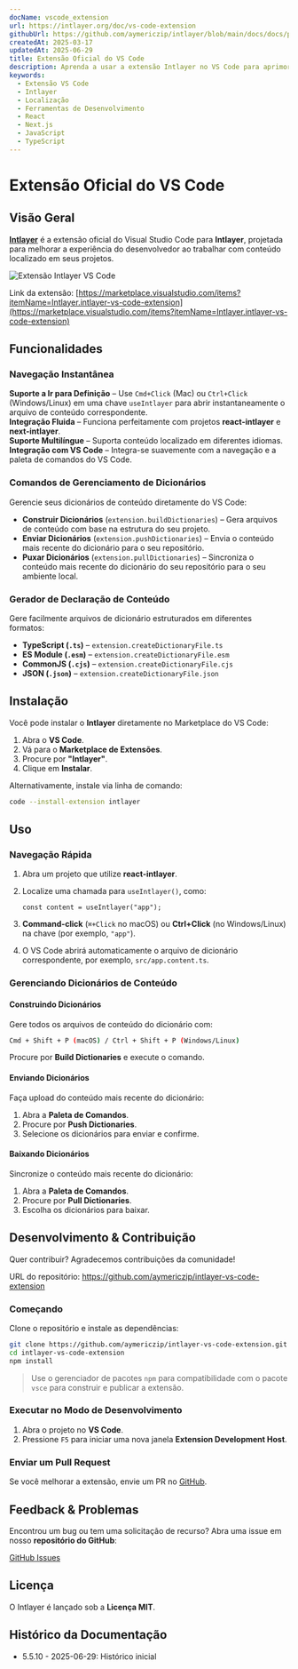 ```yaml
---
docName: vscode_extension
url: https://intlayer.org/doc/vs-code-extension
githubUrl: https://github.com/aymericzip/intlayer/blob/main/docs/docs/pt/vs_code_extension.md
createdAt: 2025-03-17
updatedAt: 2025-06-29
title: Extensão Oficial do VS Code
description: Aprenda a usar a extensão Intlayer no VS Code para aprimorar seu fluxo de trabalho de desenvolvimento. Navegue rapidamente entre conteúdos localizados e gerencie seus dicionários de forma eficiente.
keywords:
  - Extensão VS Code
  - Intlayer
  - Localização
  - Ferramentas de Desenvolvimento
  - React
  - Next.js
  - JavaScript
  - TypeScript
---
```


# Extensão Oficial do VS Code

## Visão Geral

[**Intlayer**](https://marketplace.visualstudio.com/items?itemName=Intlayer.intlayer-vs-code-extension) é a extensão oficial do Visual Studio Code para **Intlayer**, projetada para melhorar a experiência do desenvolvedor ao trabalhar com conteúdo localizado em seus projetos.

![Extensão Intlayer VS Code](https://github.com/aymericzip/intlayer/blob/main/docs/assets/vs_code_extension_demo.gif)

Link da extensão: [https://marketplace.visualstudio.com/items?itemName=Intlayer.intlayer-vs-code-extension](https://marketplace.visualstudio.com/items?itemName=Intlayer.intlayer-vs-code-extension)

## Funcionalidades

### Navegação Instantânea

**Suporte a Ir para Definição** – Use `Cmd+Click` (Mac) ou `Ctrl+Click` (Windows/Linux) em uma chave `useIntlayer` para abrir instantaneamente o arquivo de conteúdo correspondente.  
**Integração Fluida** – Funciona perfeitamente com projetos **react-intlayer** e **next-intlayer**.  
**Suporte Multilíngue** – Suporta conteúdo localizado em diferentes idiomas.  
**Integração com VS Code** – Integra-se suavemente com a navegação e a paleta de comandos do VS Code.

### Comandos de Gerenciamento de Dicionários

Gerencie seus dicionários de conteúdo diretamente do VS Code:

- **Construir Dicionários** (`extension.buildDictionaries`) – Gera arquivos de conteúdo com base na estrutura do seu projeto.
- **Enviar Dicionários** (`extension.pushDictionaries`) – Envia o conteúdo mais recente do dicionário para o seu repositório.
- **Puxar Dicionários** (`extension.pullDictionaries`) – Sincroniza o conteúdo mais recente do dicionário do seu repositório para o seu ambiente local.

### Gerador de Declaração de Conteúdo

Gere facilmente arquivos de dicionário estruturados em diferentes formatos:

- **TypeScript (`.ts`)** – `extension.createDictionaryFile.ts`
- **ES Module (`.esm`)** – `extension.createDictionaryFile.esm`
- **CommonJS (`.cjs`)** – `extension.createDictionaryFile.cjs`
- **JSON (`.json`)** – `extension.createDictionaryFile.json`

## Instalação

Você pode instalar o **Intlayer** diretamente no Marketplace do VS Code:

1. Abra o **VS Code**.
2. Vá para o **Marketplace de Extensões**.
3. Procure por **"Intlayer"**.
4. Clique em **Instalar**.

Alternativamente, instale via linha de comando:

```sh
code --install-extension intlayer
```

## Uso

### Navegação Rápida

1. Abra um projeto que utilize **react-intlayer**.
2. Localize uma chamada para `useIntlayer()`, como:

   ```tsx
   const content = useIntlayer("app");
   ```

3. **Command-click** (`⌘+Click` no macOS) ou **Ctrl+Click** (no Windows/Linux) na chave (por exemplo, `"app"`).
4. O VS Code abrirá automaticamente o arquivo de dicionário correspondente, por exemplo, `src/app.content.ts`.

### Gerenciando Dicionários de Conteúdo

#### Construindo Dicionários

Gere todos os arquivos de conteúdo do dicionário com:

```sh
Cmd + Shift + P (macOS) / Ctrl + Shift + P (Windows/Linux)
```

Procure por **Build Dictionaries** e execute o comando.

#### Enviando Dicionários

Faça upload do conteúdo mais recente do dicionário:

1. Abra a **Paleta de Comandos**.
2. Procure por **Push Dictionaries**.
3. Selecione os dicionários para enviar e confirme.

#### Baixando Dicionários

Sincronize o conteúdo mais recente do dicionário:

1. Abra a **Paleta de Comandos**.
2. Procure por **Pull Dictionaries**.
3. Escolha os dicionários para baixar.

## Desenvolvimento & Contribuição

Quer contribuir? Agradecemos contribuições da comunidade!

URL do repositório: https://github.com/aymericzip/intlayer-vs-code-extension

### Começando

Clone o repositório e instale as dependências:

```sh
git clone https://github.com/aymericzip/intlayer-vs-code-extension.git
cd intlayer-vs-code-extension
npm install
```

> Use o gerenciador de pacotes `npm` para compatibilidade com o pacote `vsce` para construir e publicar a extensão.

### Executar no Modo de Desenvolvimento

1. Abra o projeto no **VS Code**.
2. Pressione `F5` para iniciar uma nova janela **Extension Development Host**.

### Enviar um Pull Request

Se você melhorar a extensão, envie um PR no [GitHub](https://github.com/aymericzip/intlayer-vs-code-extension).

## Feedback & Problemas

Encontrou um bug ou tem uma solicitação de recurso? Abra uma issue em nosso **repositório do GitHub**:

[GitHub Issues](https://github.com/aymericzip/intlayer-vs-code-extension/issues)

## Licença

O Intlayer é lançado sob a **Licença MIT**.

## Histórico da Documentação

- 5.5.10 - 2025-06-29: Histórico inicial
